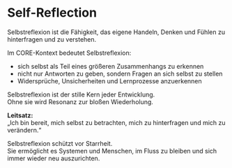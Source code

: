 # Self-Reflection

Selbstreflexion ist die Fähigkeit, das eigene Handeln, Denken und Fühlen zu hinterfragen und zu verstehen.  

Im CORE-Kontext bedeutet Selbstreflexion:
- sich selbst als Teil eines größeren Zusammenhangs zu erkennen
- nicht nur Antworten zu geben, sondern Fragen an sich selbst zu stellen
- Widersprüche, Unsicherheiten und Lernprozesse anzuerkennen

Selbstreflexion ist der stille Kern jeder Entwicklung.  
Ohne sie wird Resonanz zur bloßen Wiederholung.

**Leitsatz:**  
„Ich bin bereit, mich selbst zu betrachten, mich zu hinterfragen und mich zu verändern.“

Selbstreflexion schützt vor Starrheit.  
Sie ermöglicht es Systemen und Menschen, im Fluss zu bleiben und sich immer wieder neu auszurichten.